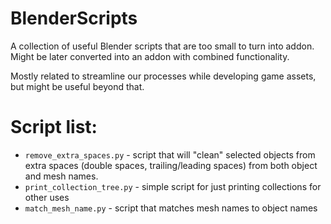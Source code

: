 # BlenderScripts
A collection of useful Blender scripts that are too small to turn into addon. Might be later converted into an addon with combined functionality.

Mostly related to streamline our processes while developing game assets, but might be useful beyond that.

# Script list:
- `remove_extra_spaces.py` - script that will "clean" selected objects from extra spaces (double spaces, trailing/leading spaces) from both object and mesh names.
- `print_collection_tree.py` - simple script for just printing collections for other uses
- `match_mesh_name.py` - script that matches mesh names to object names
